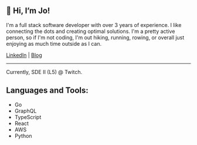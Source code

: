 ##  👋 Hi, I’m Jo!

I'm a full stack software developer with over 3 years of experience. I like connecting the dots and creating optimal solutions. I'm a pretty active person, so if I'm not coding, I'm out hiking, running, rowing, or overall just enjoying as much time outside as I can.

[LinkedIn](http://linkedin.com/in/jomariepolanco) | [Blog](https://medium.com/@jomariepolanco)

--------

Currently, SDE II (L5) @ Twitch.

## Languages and Tools:
- Go
- GraphQL
- TypeScript
- React
- AWS
- Python

<!---
jomariepolanco/jomariepolanco is a ✨ special ✨ repository because its `README.md` (this file) appears on your GitHub profile.
You can click the Preview link to take a look at your changes.
--->
